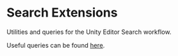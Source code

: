 # Search Extensions

Utilities and queries for the Unity Editor Search workflow.

Useful queries can be found [here](queries.md).

